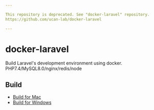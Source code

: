 ```yaml
---

This repository is deprecated. See "docker-laravel" repository.
https://github.com/ucan-lab/docker-laravel

---
```


# docker-laravel

Build Laravel's development environment using docker.
PHP7.4/MySQL8.0/nginx/redis/node

## Build

- [Build for Mac](https://github.com/ucan-lab/docker-laravel-alpine/wiki/Build-for-Mac)
- [Build for Windows](https://github.com/ucan-lab/docker-laravel-alpine/wiki/Build-for-Windows)
